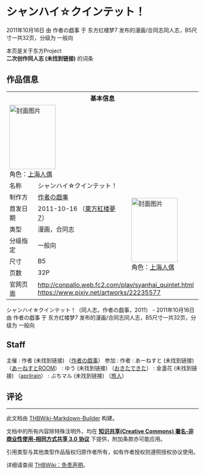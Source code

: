 # シャンハイ☆クインテット！

<!-- source html: G:\repos\THBWiki-Markdown-Builder\THBWikiMarkdown\Temp\main\8\87\ns0%3A%E3%82%B7%E3%83%A3%E3%83%B3%E3%83%8F%E3%82%A4%E2%98%86%E3%82%AF%E3%82%A4%E3%83%B3%E3%83%86%E3%83%83%E3%83%88%EF%BC%81.html -->

2011年10月16日 由 作者の戯事 于 东方红楼梦7 发布的漫画/合同志同人志，B5尺寸一共32页，分级为 一般向

本页是关于东方Project  
 **二次创作同人志 (未找到链接)** 的词条

## 作品信息

<table><tbody><tr><th colspan="3">基本信息</th></tr><tr><td class="cover-artwork-mobile" colspan="2"><a href="./文件-シャンハイ☆クインテット！封面.png.md" class="image" title="封面图片"><img alt="封面图片" src="https://upload.thwiki.cc/thumb/b/be/%E3%82%B7%E3%83%A3%E3%83%B3%E3%83%8F%E3%82%A4%E2%98%86%E3%82%AF%E3%82%A4%E3%83%B3%E3%83%86%E3%83%83%E3%83%88%EF%BC%81%E5%B0%81%E9%9D%A2.png/121px-%E3%82%B7%E3%83%A3%E3%83%B3%E3%83%8F%E3%82%A4%E2%98%86%E3%82%AF%E3%82%A4%E3%83%B3%E3%83%86%E3%83%83%E3%83%88%EF%BC%81%E5%B0%81%E9%9D%A2.png" decoding="async" loading="lazy" width="121" height="168" srcset="https://upload.thwiki.cc/thumb/b/be/%E3%82%B7%E3%83%A3%E3%83%B3%E3%83%8F%E3%82%A4%E2%98%86%E3%82%AF%E3%82%A4%E3%83%B3%E3%83%86%E3%83%83%E3%83%88%EF%BC%81%E5%B0%81%E9%9D%A2.png/181px-%E3%82%B7%E3%83%A3%E3%83%B3%E3%83%8F%E3%82%A4%E2%98%86%E3%82%AF%E3%82%A4%E3%83%B3%E3%83%86%E3%83%83%E3%83%88%EF%BC%81%E5%B0%81%E9%9D%A2.png 1.5x, https://upload.thwiki.cc/thumb/b/be/%E3%82%B7%E3%83%A3%E3%83%B3%E3%83%8F%E3%82%A4%E2%98%86%E3%82%AF%E3%82%A4%E3%83%B3%E3%83%86%E3%83%83%E3%83%88%EF%BC%81%E5%B0%81%E9%9D%A2.png/241px-%E3%82%B7%E3%83%A3%E3%83%B3%E3%83%8F%E3%82%A4%E2%98%86%E3%82%AF%E3%82%A4%E3%83%B3%E3%83%86%E3%83%83%E3%83%88%EF%BC%81%E5%B0%81%E9%9D%A2.png 2x" data-file-width="575" data-file-height="800"></a><div class="cover-char">角色：<a href="/%E7%88%B1%E4%B8%BD%E4%B8%9D%C2%B7%E7%8E%9B%E6%A0%BC%E7%89%B9%E6%B4%9B%E4%BE%9D%E5%BE%B7#上海人偶" title="爱丽丝·玛格特洛依德">上海人偶</a></div></td>
</tr><tr><td class="label">名称</td><td colspan="2"> シャンハイ☆クインテット！ </td></tr><tr><td class="label">制作方</td><td><a href="./作者の戯事.md" title="作者の戯事">作者の戯事</a></td><td class="cover-artwork" rowspan="6" style="min-width:168px;"><a href="./文件-シャンハイ☆クインテット！封面.png.md" class="image" title="封面图片"><img alt="封面图片" src="https://upload.thwiki.cc/thumb/b/be/%E3%82%B7%E3%83%A3%E3%83%B3%E3%83%8F%E3%82%A4%E2%98%86%E3%82%AF%E3%82%A4%E3%83%B3%E3%83%86%E3%83%83%E3%83%88%EF%BC%81%E5%B0%81%E9%9D%A2.png/121px-%E3%82%B7%E3%83%A3%E3%83%B3%E3%83%8F%E3%82%A4%E2%98%86%E3%82%AF%E3%82%A4%E3%83%B3%E3%83%86%E3%83%83%E3%83%88%EF%BC%81%E5%B0%81%E9%9D%A2.png" decoding="async" loading="lazy" width="121" height="168" srcset="https://upload.thwiki.cc/thumb/b/be/%E3%82%B7%E3%83%A3%E3%83%B3%E3%83%8F%E3%82%A4%E2%98%86%E3%82%AF%E3%82%A4%E3%83%B3%E3%83%86%E3%83%83%E3%83%88%EF%BC%81%E5%B0%81%E9%9D%A2.png/181px-%E3%82%B7%E3%83%A3%E3%83%B3%E3%83%8F%E3%82%A4%E2%98%86%E3%82%AF%E3%82%A4%E3%83%B3%E3%83%86%E3%83%83%E3%83%88%EF%BC%81%E5%B0%81%E9%9D%A2.png 1.5x, https://upload.thwiki.cc/thumb/b/be/%E3%82%B7%E3%83%A3%E3%83%B3%E3%83%8F%E3%82%A4%E2%98%86%E3%82%AF%E3%82%A4%E3%83%B3%E3%83%86%E3%83%83%E3%83%88%EF%BC%81%E5%B0%81%E9%9D%A2.png/241px-%E3%82%B7%E3%83%A3%E3%83%B3%E3%83%8F%E3%82%A4%E2%98%86%E3%82%AF%E3%82%A4%E3%83%B3%E3%83%86%E3%83%83%E3%83%88%EF%BC%81%E5%B0%81%E9%9D%A2.png 2x" data-file-width="575" data-file-height="800"></a><div class="cover-char">角色：<span class="smw-subobject-entity"><a href="/%E7%88%B1%E4%B8%BD%E4%B8%9D%C2%B7%E7%8E%9B%E6%A0%BC%E7%89%B9%E6%B4%9B%E4%BE%9D%E5%BE%B7#上海人偶" title="爱丽丝·玛格特洛依德">上海人偶</a></span></div></td>
</tr><tr><td class="label">首发日期</td><td>2011-10-16&#160;（<a href="/展会作品列表?e=%E4%B8%9C%E6%96%B9%E7%BA%A2%E6%A5%BC%E6%A2%A6%237">東方紅楼夢7</a>）</td></tr><tr><td class="label">类型</td><td>漫画，合同志</td></tr><tr><td class="label">分级指定</td><td>一般向</td></tr><tr><td class="label">尺寸</td><td>B5</td></tr><tr><td class="label">页数</td><td>32P</td></tr>
<tr><td class="label">官网页面</td><td colspan="2"><a rel="nofollow" class="external free" href="http://conpallo.web.fc2.com/play/syanhai_quintet.html">http://conpallo.web.fc2.com/play/syanhai_quintet.html</a><br><a rel="nofollow" class="external free" href="https://www.pixiv.net/artworks/22235577">https://www.pixiv.net/artworks/22235577</a></td></tr></tbody></table>

シャンハイ☆クインテット！（同人志，作者の戯事，2011） - 2011年10月16日 由 作者の戯事 于 东方红楼梦7 发布的漫画/合同志同人志，B5尺寸一共32页，分级为 一般向

## Staff
主催
: 作者 (未找到链接) （[作者の戯事](./作者の戯事.md)）
参加
: 作者
: あーねすと (未找到链接) （[あーねすとROOM](./あーねすとROOM.md)）
: ゆう (未找到链接) （[おきたできた](./おきたできた.md)）
: 金盞花 (未找到链接) （[aprilrain](./aprilrain.md)）
: ぶちマル (未找到链接) （[旅人](./旅人.md)）


## 评论




---

此文档由 [THBWiki-Markdown-Builder](https://github.com/Delsin-Yu/THBWiki-Markdown-Builder) 构建。

文档中的所有内容除特殊注明外，均在 [**知识共享(Creative Commons) 署名-非商业性使用-相同方式共享 3.0 协议**](https://creativecommons.org/licenses/by-sa/3.0/deed.zh-hans) 下提供，附加条款亦可能应用。

引用类型与其他类型作品版权归原作者所有，如有作者授权则遵照授权协议使用。

详细请查阅 [THBWiki：免责声明](https://thbwiki.cc/THBWiki:%E5%85%8D%E8%B4%A3%E5%A3%B0%E6%98%8E)。

